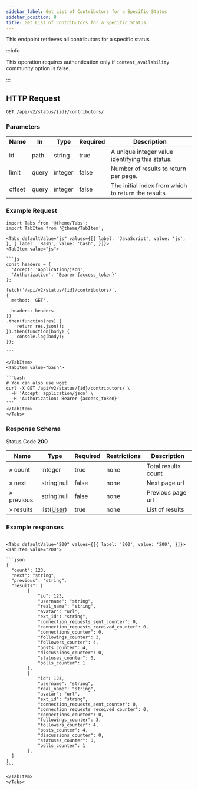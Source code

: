 ```yaml
---
sidebar_label: Get List of Contributors for a Specific Status
sidebar_position: 8
title: Get List of Contributors for a Specific Status
---
```


This endpoint retrieves all contributors for a specific status

:::info

This operation requires authentication only if `content_availability` community option is false.

:::

## HTTP Request

`GET /api/v2/status/{id}/contributors/`

### Parameters

|Name|In|Type|Required|Description|
|---|---|---|---|---|
|id|path|string|true|A unique integer value identifying this status.|
|limit|query|integer|false|Number of results to return per page.|
|offset|query|integer|false|The initial index from which to return the results.|

### Example Request

````mdx-code-block
import Tabs from '@theme/Tabs';
import TabItem from '@theme/TabItem';

<Tabs defaultValue="js" values={[{ label: 'JavaScript', value: 'js', }, { label: 'Bash', value: 'bash', }]}>
<TabItem value="js">

```js
const headers = {
  'Accept':'application/json',
  'Authorization': 'Bearer {access_token}'
};

fetch('/api/v2/status/{id}/contributors/',
{
  method: 'GET',

  headers: headers
})
.then(function(res) {
    return res.json();
}).then(function(body) {
    console.log(body);
});

```

</TabItem>
<TabItem value="bash">

```bash
# You can also use wget
curl -X GET /api/v2/status/{id}/contributors/ \
  -H 'Accept: application/json' \
  -H 'Authorization: Bearer {access_token}'
```
</TabItem>
</Tabs>
````

### Response Schema

Status Code **200**

|Name|Type|Required|Restrictions|Description|
|---|---|---|---|---|
|» count|integer|true|none|Total results count|
|» next|string¦null|false|none|Next page url|
|» previous|string¦null|false|none|Previous page url|
|» results|list([User](/docs/apireference/v2/schemas/user))|true|none|List of results|

### Example responses


````mdx-code-block

<Tabs defaultValue="200" values={[{ label: '200', value: '200', }]}>
<TabItem value="200">

```json
{
  "count": 123,
  "next": "string",
  "previous": "string",
  "results": [
        {
            "id": 123,
            "username": "string",
            "real_name": "string",
            "avatar": "url",
            "ext_id": "string",
            "connection_requests_sent_counter": 0,
            "connection_requests_received_counter": 0,
            "connections_counter": 0,
            "followings_counter": 3,
            "followers_counter": 4,
            "posts_counter": 4,
            "discussions_counter": 0,
            "statuses_counter": 0,
            "polls_counter": 1    
        },
        {
            "id": 123,
            "username": "string",
            "real_name": "string",
            "avatar": "url",
            "ext_id": "string",
            "connection_requests_sent_counter": 0,
            "connection_requests_received_counter": 0,
            "connections_counter": 0,
            "followings_counter": 3,
            "followers_counter": 4,
            "posts_counter": 4,
            "discussions_counter": 0,
            "statuses_counter": 0,
            "polls_counter": 1    
        },
  ]
}
```

</TabItem>
</Tabs>
````




